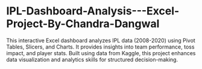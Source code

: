 # IPL-Dashboard-Analysis---Excel-Project-By-Chandra-Dangwal
This interactive Excel dashboard analyzes IPL data (2008-2020) using Pivot Tables, Slicers, and Charts. It provides insights into team performance, toss impact, and player stats. Built using data from Kaggle, this project enhances data visualization and analytics skills for structured decision-making. 
